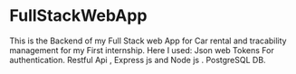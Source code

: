 # FullStackWebApp
This is the Backend of my Full Stack web App for Car rental and tracability management for my First internship.
Here I used: Json web Tokens For authentication. 
             Restful Api , Express js and Node js .
             PostgreSQL DB.
